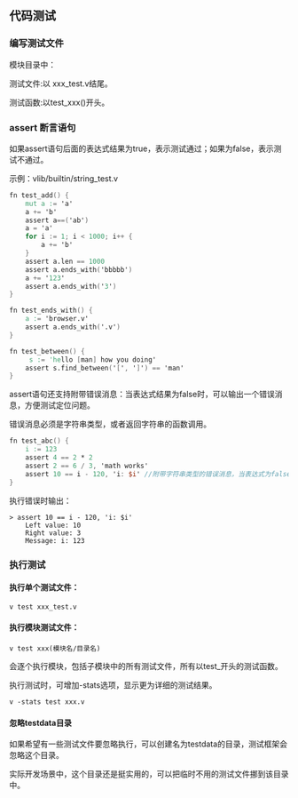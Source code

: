 ## 代码测试

### 编写测试文件

模块目录中：

测试文件:以 xxx_test.v结尾。

测试函数:以test_xxx()开头。

### assert 断言语句

如果assert语句后面的表达式结果为true，表示测试通过；如果为false，表示测试不通过。

示例：vlib/builtin/string_test.v

```v
fn test_add() {
	mut a := 'a'
	a += 'b'
	assert a==('ab')
	a = 'a'
	for i := 1; i < 1000; i++ {
		a += 'b'
	}
	assert a.len == 1000
	assert a.ends_with('bbbbb')
	a += '123'
	assert a.ends_with('3')
}

fn test_ends_with() {
	a := 'browser.v'
	assert a.ends_with('.v')
}

fn test_between() {
	 s := 'hello [man] how you doing'
	assert s.find_between('[', ']') == 'man'
}
```

assert语句还支持附带错误消息：当表达式结果为false时，可以输出一个错误消息，方便测试定位问题。

错误消息必须是字符串类型，或者返回字符串的函数调用。

```v
fn test_abc() {
	i := 123
	assert 4 == 2 * 2
	assert 2 == 6 / 3, 'math works' 
	assert 10 == i - 120, 'i: $i' //附带字符串类型的错误消息，当表达式为false时输出
}
```

执行错误时输出：

```shell
> assert 10 == i - 120, 'i: $i'
    Left value: 10
    Right value: 3
    Message: i: 123
```

### 执行测试

#### 执行单个测试文件：

```shell
v test xxx_test.v
```

#### 执行模块测试文件：

```shell
v test xxx(模块名/目录名)
```

会逐个执行模块，包括子模块中的所有测试文件，所有以test_开头的测试函数。

执行测试时，可增加-stats选项，显示更为详细的测试结果。

```shell
v -stats test xxx.v
```

#### 忽略testdata目录

如果希望有一些测试文件要忽略执行，可以创建名为testdata的目录，测试框架会忽略这个目录。

实际开发场景中，这个目录还是挺实用的，可以把临时不用的测试文件挪到该目录中。

